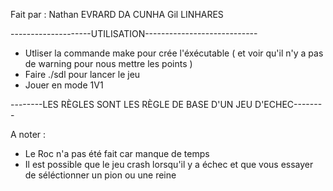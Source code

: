 Fait par :
Nathan EVRARD DA CUNHA
Gil LINHARES


--------------------UTILISATION----------------------------

- Utliser la commande make pour crée l'éxécutable ( et voir qu'il n'y a pas de warning pour nous mettre les points )
- Faire ./sdl pour lancer le jeu
- Jouer en mode 1V1 

--------LES RÈGLES SONT LES RÈGLE DE BASE D'UN JEU D'ECHEC--------

A noter : 

- Le Roc n'a pas été fait car manque de temps
- Il est possible que le jeu crash lorsqu'il y a échec et que vous essayer de séléctionner un pion ou une reine 



